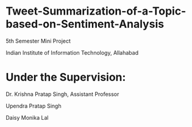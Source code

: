 # Tweet-Summarization-of-a-Topic-based-on-Sentiment-Analysis
5th Semester Mini Project

Indian Institute of Information Technology, Allahabad

# Under the Supervision: 
Dr. Krishna Pratap Singh, Assistant Professor


Upendra Pratap Singh

Daisy Monika Lal

